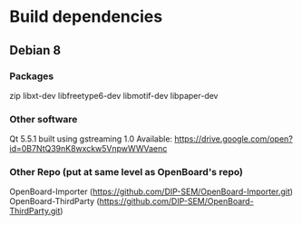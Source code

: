 # Build dependencies

## Debian 8
### Packages
zip libxt-dev libfreetype6-dev libmotif-dev libpaper-dev

### Other software
Qt 5.5.1 built using gstreaming 1.0
Available: https://drive.google.com/open?id=0B7NtQ39nK8wxckw5VnpwWWVaenc

### Other Repo (put at same level as OpenBoard's repo)
OpenBoard-Importer (https://github.com/DIP-SEM/OpenBoard-Importer.git)
OpenBoard-ThirdParty (https://github.com/DIP-SEM/OpenBoard-ThirdParty.git)
